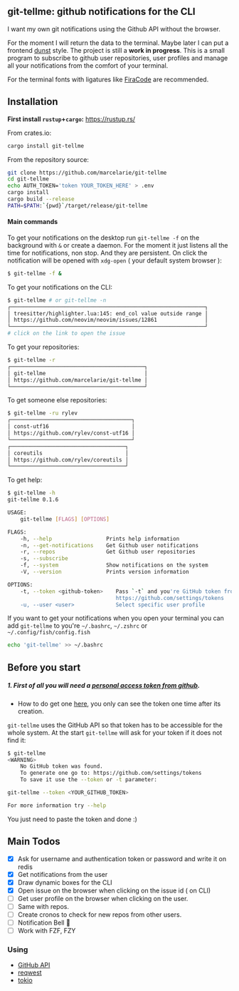 ## git-tellme: github notifications for the CLI

I want my own git notifications using the Github API without the browser.

For the moment I will return the data to the terminal. Maybe later I can put a
frontend [dunst](https://github.com/dunst-project/dunst) style. The project is
still a **work in progress**. This is a small program to subscribe to github
user repositories, user profiles and manage all your notifications from the
comfort of your terminal.

For the terminal fonts with ligatures like
[FiraCode](https://github.com/tonsky/FiraCode) are recommended.

## Installation

**First install `rustup`+`cargo`:** https://rustup.rs/

From crates.io:

```bash
cargo install git-tellme
```

From the repository source:

```bash
git clone https://github.com/marcelarie/git-tellme
cd git-tellme
echo AUTH_TOKEN='token YOUR_TOKEN_HERE' > .env
cargo install
cargo build --release
PATH=$PATH:`{pwd}`/target/release/git-tellme
```

#### Main commands

To get your notifications on the desktop run `git-tellme -f` on the background
with `&` or create a daemon. For the moment it just listens all the time for
notifications, non stop. And they are persistent. On click the notification will
be opened with `xdg-open` ( your default system browser ):

```bash
$ git-tellme -f &
```

To get your notifications on the CLI:

```bash
$ git-tellme # or git-tellme -n
┌─────────────────────────────────────────────────────────────┐
│ treesitter/highlighter.lua:145: end_col value outside range │
│ https://github.com/neovim/neovim/issues/12861               │
└─────────────────────────────────────────────────────────────┘
# click on the link to open the issue
```

To get your repositories:

```bash
$ git-tellme -r
┌──────────────────────────────────────────┐
│ git-tellme                               │
│ https://github.com/marcelarie/git-tellme │
└──────────────────────────────────────────┘
```

To get someone else repositories:

```bash
$ git-tellme -ru rylev
┌──────────────────────────────────────┐
│ const-utf16                          │
│ https://github.com/rylev/const-utf16 │
└──────────────────────────────────────┘
┌────────────────────────────────────┐
│ coreutils                          │
│ https://github.com/rylev/coreutils │
└────────────────────────────────────┘
```

To get help:

```bash
$ git-tellme -h
git-tellme 0.1.6

USAGE:
    git-tellme [FLAGS] [OPTIONS]

FLAGS:
    -h, --help                 Prints help information
    -n, --get-notifications    Get Github user notifications
    -r, --repos                Get Github user repositories
    -s, --subscribe
    -f, --system               Show notifications on the system
    -V, --version              Prints version information

OPTIONS:
    -t, --token <github-token>    Pass `-t` and you're GitHub token from
                                  https://github.com/settings/tokens
    -u, --user <user>             Select specific user profile
```

If you want to get your notifications when you open your terminal you can add
`git-tellme` to you're `~/.bashrc`, `~/.zshrc` or `~/.config/fish/config.fish`

```bash
echo 'git-tellme' >> ~/.bashrc
```

## Before you start

##### 1. First of all you will need a [personal access token from github](https://github.com/settings/tokens).

-   How to do get one
    [here](https://docs.github.com/en/github/authenticating-to-github/keeping-your-account-and-data-secure/creating-a-personal-access-token),
    you only can see the token one time after its creation.

`git-tellme` uses the GitHub API so that token has to be accessible for the
whole system. At the start `git-tellme` will ask for your token if it does not
find it:

```bash
$ git-tellme
<WARNING>
    No GitHub token was found.
    To generate one go to: https://github.com/settings/tokens
    To save it use the --token or -t parameter:

git-tellme --token <YOUR_GITHUB_TOKEN>

For more information try --help
```

You just need to paste the token and done :)

## Main Todos

-   [x] Ask for username and authentication token or password and write it on
        redis
-   [x] Get notifications from the user
-   [x] Draw dynamic boxes for the CLI
-   [x] Open issue on the browser when clicking on the issue id ( on CLI)
-   [ ] Get user profile on the browser when clicking on the user.
-   [ ] Same with repos.
-   [ ] Create cronos to check for new repos from other users.
-   [ ] Notification Bell 🔔
-   [ ] Work with FZF, FZY

### Using

-   [GitHub API](https://docs.github.com/en/rest)
-   [reqwest](https://crates.io/crates/reqwest)
-   [tokio](https://crates.io/crates/tokio)
